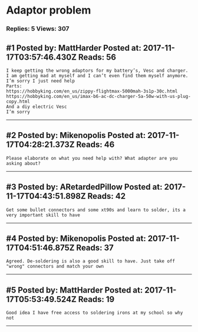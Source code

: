 # Adaptor problem

### Replies: 5 Views: 307

## \#1 Posted by: MattHarder Posted at: 2017-11-17T03:57:46.430Z Reads: 56

```
I keep getting the wrong adaptors for my battery’s, Vesc and charger. I am getting mad at myself and I can’t even find them myself anymore. I’m sorry I just need help
Parts:
https://hobbyking.com/en_us/zippy-flightmax-5000mah-3s1p-30c.html
https://hobbyking.com/en_us/imax-b6-ac-dc-charger-5a-50w-with-us-plug-copy.html
And a diy electric Vesc 
I’m sorry
```

---
## \#2 Posted by: Mikenopolis Posted at: 2017-11-17T04:28:21.373Z Reads: 46

```
Please elaborate on what you need help with? What adapter are you asking about?
```

---
## \#3 Posted by: ARetardedPillow Posted at: 2017-11-17T04:43:51.898Z Reads: 42

```
Get some bullet connectors and some xt90s and learn to solder, its a very important skill to have
```

---
## \#4 Posted by: Mikenopolis Posted at: 2017-11-17T04:51:46.875Z Reads: 37

```
Agreed. De-soldering is also a good skill to have. Just take off "wrong" connectors and match your own
```

---
## \#5 Posted by: MattHarder Posted at: 2017-11-17T05:53:49.524Z Reads: 19

```
Good idea I have free access to soldering irons at my school so why not
```

---
